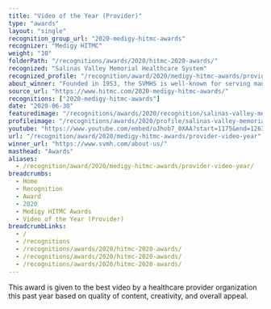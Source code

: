 ```yaml
---
title: "Video of the Year (Provider)"
type: "awards"
layout: "single"
recognition_group_url: "2020-medigy-hitmc-awards"
recognizer: "Medigy HITMC"
weight: "10"
folderPath: "/recognitions/awards/2020/hitmc-2020-awards/"
recognized: "Salinas Valley Memorial Healthcare System"
recognized_profile: "/recognition/award/2020/medigy-hitmc-awards/provider-video-year"
about_winner: "Founded in 1953, the SVMHS is well-known for serving many individuals and families throughout the Salinas Valley. The experts at SVMHS improve your health & well-being by employing the latest medical techniques with state-of-the-art technology."
source_url: "https://www.hitmc.com/2020-medigy-hitmc-awards/"
recognitions: ["2020-medigy-hitmc-awards"]
date: "2020-06-30"
featuredimage: "/recognitions/awards/2020/recognition/salinas-valley-memorial-healthcare-system-hitmc-2020-video-of-the-year.jpg"
profileimage: "/recognitions/awards/2020/profile/salinas-valley-memorial-healthcare-system.jpg"
youtube: "https://www.youtube.com/embed/oJhob7_0XAA?start=1175&end=1263"
url: "/recognition/award/2020/medigy-hitmc-awards/provider-video-year"
winner_url: "https://www.svmh.com/about-us/"
masthead: "Awards"
aliases:
  - /recognition/award/2020/medigy-hitmc-awards/provider-video-year/
breadcrumbs:
  - Home
  - Recognition
  - Award
  - 2020
  - Medigy HITMC Awards
  - Video of the Year (Provider)
breadcrumbLinks:
  - /
  - /recognitions
  - /recognitions/awards/2020/hitmc-2020-awards/
  - /recognitions/awards/2020/hitmc-2020-awards/
  - /recognitions/awards/2020/hitmc-2020-awards/
---
```


This award is given to the best video by a healthcare provider organization this past year based on quality of content, creativity, and overall appeal.
